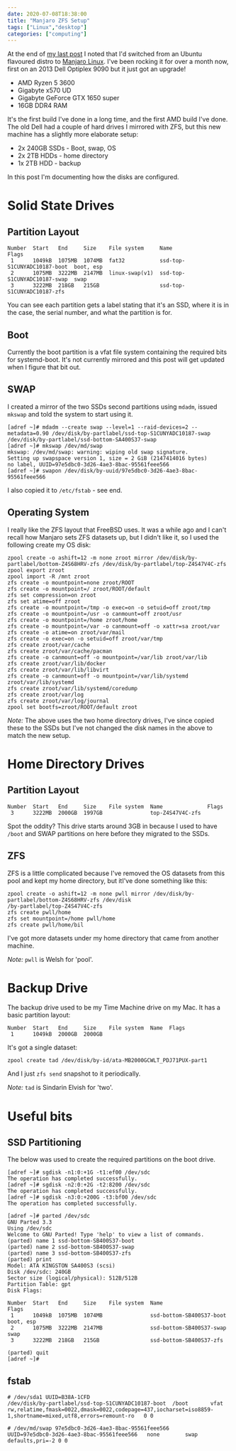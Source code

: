 ```yaml
---
date: 2020-07-08T18:38:00
title: "Manjaro ZFS Setup"
tags: ["Linux","desktop"]
categories: ["computing"]
---
```


At the end of [my last post](/2020/05/31/migrating-my-desktop-to-linux/) I noted that I'd switched from an Ubuntu flavoured distro to [Manjaro Linux](https://www.manjaro.org/).  I've been rocking it for over a month now, first on an 2013 Dell Optiplex 9090 but it just got an upgrade!

* AMD Ryzen 5 3600
* Gigabyte x570 UD
* Gigabyte GeForce GTX 1650 super
* 16GB DDR4 RAM

It's the first build I've done in a long time, and the first AMD build I've done.  The old Dell had a couple of hard drives I mirrored with ZFS, but this new machine has a slightly more elaborate setup:

* 2x 240GB SSDs - Boot, swap, OS
* 2x 2TB HDDs - home directory
* 1x 2TB HDD - backup

In this post I'm documenting how the disks are configured.

# Solid State Drives

## Partition Layout

```
Number  Start   End     Size    File system     Name                         Flags
 1      1049kB  1075MB  1074MB  fat32           ssd-top-S1CUNYADC10187-boot  boot, esp
 2      1075MB  3222MB  2147MB  linux-swap(v1)  ssd-top-S1CUNYADC10187-swap  swap
 3      3222MB  218GB   215GB                   ssd-top-S1CUNYADC10187-zfs
```

You can see each partition gets a label stating that it's an SSD, where it is in the case, the serial number, and what the partition is for.

## Boot

Currently the boot partition is a vfat file system containing the required bits for systemd-boot.  It's not currently mirrored and this post will get updated when I figure that bit out.

## SWAP

I created a mirror of the two SSDs second partitions using `mdadm`, issued `mkswap` and told the system to start using it.

```
[adref ~]# mdadm --create swap --level=1 --raid-devices=2 --metadata=0.90 /dev/disk/by-partlabel/ssd-top-S1CUNYADC10187-swap /dev/disk/by-partlabel/ssd-bottom-SA400S37-swap
[adref ~]# mkswap /dev/md/swap
mkswap: /dev/md/swap: warning: wiping old swap signature.
Setting up swapspace version 1, size = 2 GiB (2147414016 bytes)
no label, UUID=97e5dbc0-3d26-4ae3-8bac-95561feee566
[adref ~]# swapon /dev/disk/by-uuid/97e5dbc0-3d26-4ae3-8bac-95561feee566

```

I also copied it to `/etc/fstab` - see end.

## Operating System

I really like the ZFS layout that FreeBSD uses.  It was a while ago and I can't recall how Manjaro sets ZFS datasets up, but I didn't like it, so I used the following create my OS disk:

```
zpool create -o ashift=12 -m none zroot mirror /dev/disk/by-partlabel/bottom-Z4S68HRV-zfs /dev/disk/by-partlabel/top-Z4S47V4C-zfs
zpool export zroot
zpool import -R /mnt zroot
zfs create -o mountpoint=none zroot/ROOT
zfs create -o mountpoint=/ zroot/ROOT/default
zfs set compression=on zroot
zfs set atime=off zroot
zfs create -o mountpoint=/tmp -o exec=on -o setuid=off zroot/tmp
zfs create -o mountpoint=/usr -o canmount=off zroot/usr
zfs create -o mountpoint=/home zroot/home
zfs create -o mountpoint=/var -o canmount=off -o xattr=sa zroot/var
zfs create -o atime=on zroot/var/mail
zfs create -o exec=on -o setuid=off zroot/var/tmp
zfs create zroot/var/cache
zfs create zroot/var/cache/pacman
zfs create -o canmount=off -o mountpoint=/var/lib zroot/var/lib
zfs create zroot/var/lib/docker
zfs create zroot/var/lib/libvirt
zfs create -o canmount=off -o mountpoint=/var/lib/systemd zroot/var/lib/systemd
zfs create zroot/var/lib/systemd/coredump
zfs create zroot/var/log
zfs create zroot/var/log/journal
zpool set bootfs=zroot/ROOT/default zroot
```

_Note:_ The above uses the two home directory drives, I've since copied these to the SSDs but I've not changed the disk names in the above to match the new setup.

# Home Directory Drives

## Partition Layout

```
Number  Start   End     Size    File system  Name              Flags
 3      3222MB  2000GB  1997GB               top-Z4S47V4C-zfs
```

Spot the oddity?  This drive starts around 3GB in because I used to have `/boot` and SWAP partitions on here before they migrated to the SSDs.

## ZFS

ZFS is a little complicated because I've removed the OS datasets from this pool and kept my home directory, but itI've done something like this:

```
zpool create -o ashift=12 -m none pwll mirror /dev/disk/by-partlabel/bottom-Z4S68HRV-zfs /dev/disk
/by-partlabel/top-Z4S47V4C-zfs
zfs create pwll/home
zfs set mountpoint=/home pwll/home
zfs create pwll/home/bil
```

I've got more datasets under my home directory that came from another machine.

_Note:_ `pwll` is Welsh for 'pool'.

# Backup Drive

The backup drive used to be my Time Machine drive on my Mac.  It has a basic partition layout:

```
Number  Start   End     Size    File system  Name  Flags
 1      1049kB  2000GB  2000GB
```

It's got a single dataset:

```
zpool create tad /dev/disk/by-id/ata-MB2000GCWLT_PDJ71PUX-part1
```

And I just `zfs send` snapshot to it periodically.  

_Note:_ `tad` is Sindarin Elvish for 'two'.

# Useful bits

## SSD Partitioning

The below was used to create the required partitions on the boot drive.

```
[adref ~]# sgdisk -n1:0:+1G -t1:ef00 /dev/sdc
The operation has completed successfully.
[adref ~]# sgdisk -n2:0:+2G -t2:8200 /dev/sdc
The operation has completed successfully.
[adref ~]# sgdisk -n3:0:+200G -t3:bf00 /dev/sdc
The operation has completed successfully.

[adref ~]# parted /dev/sdc
GNU Parted 3.3
Using /dev/sdc
Welcome to GNU Parted! Type 'help' to view a list of commands.
(parted) name 1 ssd-bottom-SB400S37-boot                                  
(parted) name 2 ssd-bottom-SB400S37-swap
(parted) name 3 ssd-bottom-SB400S37-zfs
(parted) print                                                            
Model: ATA KINGSTON SA400S3 (scsi)
Disk /dev/sdc: 240GB
Sector size (logical/physical): 512B/512B
Partition Table: gpt
Disk Flags: 

Number  Start   End     Size    File system  Name                      Flags
 1      1049kB  1075MB  1074MB               ssd-bottom-SB400S37-boot  boot, esp
 2      1075MB  3222MB  2147MB               ssd-bottom-SB400S37-swap  swap
 3      3222MB  218GB   215GB                ssd-bottom-SB400S37-zfs

(parted) quit                                                             
[adref ~]#
```

## fstab

```
# /dev/sda1 UUID=B38A-1CFD
/dev/disk/by-partlabel/ssd-top-S1CUNYADC10187-boot	/boot     	vfat      	rw,relatime,fmask=0022,dmask=0022,codepage=437,iocharset=iso8859-1,shortname=mixed,utf8,errors=remount-ro	0 0

# /dev/md/swap 97e5dbc0-3d26-4ae3-8bac-95561feee566
UUID=97e5dbc0-3d26-4ae3-8bac-95561feee566	none      	swap      	defaults,pri=-2	0 0
```
